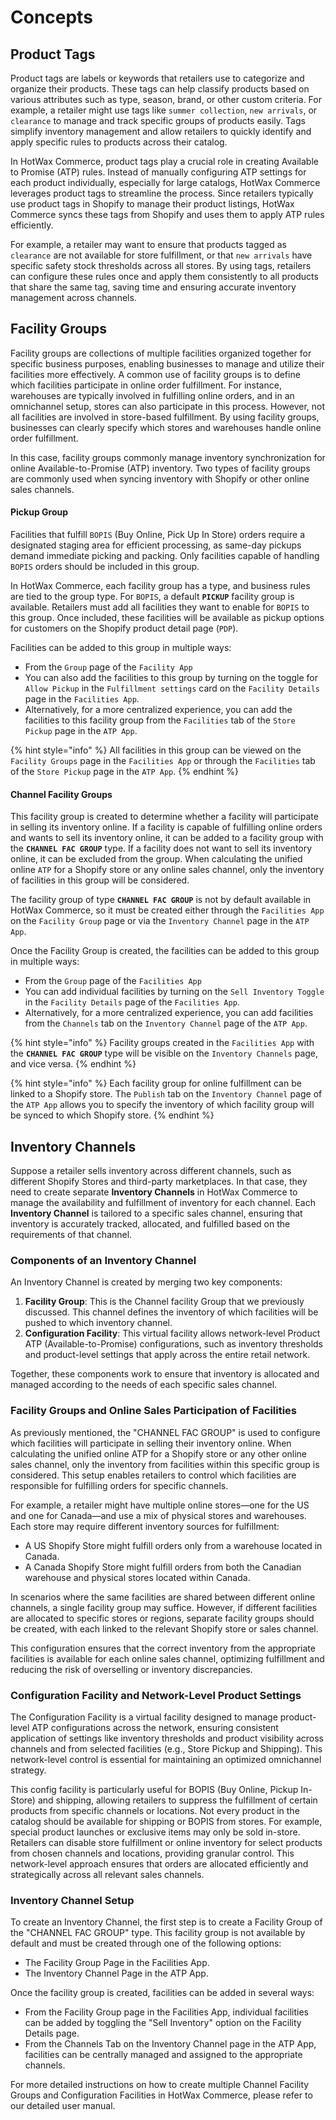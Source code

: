 # Concepts

## Product Tags
Product tags are labels or keywords that retailers use to categorize and organize their products. These tags can help classify products based on various attributes such as type, season, brand, or other custom criteria. For example, a retailer might use tags like `summer collection`, `new arrivals`, or `clearance` to manage and track specific groups of products easily. Tags simplify inventory management and allow retailers to quickly identify and apply specific rules to products across their catalog.

In HotWax Commerce, product tags play a crucial role in creating Available to Promise (ATP) rules. Instead of manually configuring ATP settings for each product individually, especially for large catalogs, HotWax Commerce leverages product tags to streamline the process. Since retailers typically use product tags in Shopify to manage their product listings, HotWax Commerce syncs these tags from Shopify and uses them to apply ATP rules efficiently.

For example, a retailer may want to ensure that products tagged as `clearance` are not available for store fulfillment, or that `new arrivals` have specific safety stock thresholds across all stores. By using tags, retailers can configure these rules once and apply them consistently to all products that share the same tag, saving time and ensuring accurate inventory management across channels.

## Facility Groups
Facility groups are collections of multiple facilities organized together for specific business purposes, enabling businesses to manage and utilize their facilities more effectively. A common use of facility groups is to define which facilities participate in online order fulfillment. For instance, warehouses are typically involved in fulfilling online orders, and in an omnichannel setup, stores can also participate in this process. However, not all facilities are involved in store-based fulfillment. By using facility groups, businesses can clearly specify which stores and warehouses handle online order fulfillment.

In this case, facility groups commonly manage inventory synchronization for online Available-to-Promise (ATP) inventory. Two types of facility groups are commonly used when syncing inventory with Shopify or other online sales channels.

#### Pickup Group
Facilities that fulfill `BOPIS` (Buy Online, Pick Up In Store) orders require a designated staging area for efficient processing, as same-day pickups demand immediate picking and packing. Only facilities capable of handling `BOPIS` orders should be included in this group.

In HotWax Commerce, each facility group has a type, and business rules are tied to the group type. For `BOPIS`, a default **`PICKUP`** facility group is available. Retailers must add all facilities they want to enable for `BOPIS` to this group. Once included, these facilities will be available as pickup options for customers on the Shopify product detail page (`PDP`).

Facilities can be added to this group in multiple ways:
- From the `Group` page of the `Facility App`
- You can also add the facilities to this group by turning on the toggle for `Allow Pickup` in the `Fulfillment settings` card on the `Facility Details` page in the `Facilities App`.
- Alternatively, for a more centralized experience, you can add the facilities to this facility group from the `Facilities` tab of the `Store Pickup` page in the `ATP App`.

{% hint style="info" %}
All facilities in this group can be viewed on the `Facility Groups` page in the `Facilities App` or through the `Facilities` tab of the `Store Pickup` page in the `ATP App`.
{% endhint %}

#### Channel Facility Groups
This facility group is created to determine whether a facility will participate in selling its inventory online. If a facility is capable of fulfilling online orders and wants to sell its inventory online, it can be added to a facility group with the **`CHANNEL FAC GROUP`** type. If a facility does not want to sell its inventory online, it can be excluded from the group. When calculating the unified online `ATP` for a Shopify store or any online sales channel, only the inventory of facilities in this group will be considered.

The facility group of type **`CHANNEL FAC GROUP`** is not by default available in HotWax Commerce, so it must be created either through the `Facilities App` on the `Facility Group` page or via the `Inventory Channel` page in the `ATP App`.

Once the Facility Group is created, the facilities can be added to this group in multiple ways:
- From the `Group` page of the `Facilities App`
- You can add individual facilities by turning on the `Sell Inventory Toggle` in the `Facility Details` page of the `Facilities App`.
- Alternatively, for a more centralized experience, you can add facilities from the `Channels` tab on the `Inventory Channel` page of the `ATP App`.

{% hint style="info" %}
Facility groups created in the `Facilities App` with the **`CHANNEL FAC GROUP`** type will be visible on the `Inventory Channels` page, and vice versa.
{% endhint %}

{% hint style="info" %}
Each facility group for online fulfillment can be linked to a Shopify store. The `Publish` tab on the `Inventory Channel` page of the `ATP App` allows you to specify the inventory of which facility group will be synced to which Shopify store.
{% endhint %}

## Inventory Channels

Suppose a retailer sells inventory across different channels, such as different Shopify Stores and third-party marketplaces. In that case, they need to create separate **Inventory Channels** in HotWax Commerce to manage the availability and fulfillment of inventory for each channel. Each **Inventory Channel** is tailored to a specific sales channel, ensuring that inventory is accurately tracked, allocated, and fulfilled based on the requirements of that channel.

### Components of an Inventory Channel

An Inventory Channel is created by merging two key components:

1. **Facility Group**: This is the Channel facility Group that we previously discussed. This channel defines the inventory of which facilities will be pushed to which inventory channel.
2. **Configuration Facility**: This virtual facility allows network-level Product ATP (Available-to-Promise) configurations, such as inventory thresholds and product-level settings that apply across the entire retail network.

Together, these components work to ensure that inventory is allocated and managed according to the needs of each specific sales channel.

### Facility Groups and Online Sales Participation of Facilities

As previously mentioned, the "CHANNEL FAC GROUP" is used to configure which facilities will participate in selling their inventory online. When calculating the unified online ATP for a Shopify store or any other online sales channel, only the inventory from facilities within this specific group is considered. This setup enables retailers to control which facilities are responsible for fulfilling orders for specific channels.

For example, a retailer might have multiple online stores—one for the US and one for Canada—and use a mix of physical stores and warehouses. Each store may require different inventory sources for fulfillment:

- A US Shopify Store might fulfill orders only from a warehouse located in Canada.
- A Canada Shopify Store might fulfill orders from both the Canadian warehouse and physical stores located within Canada.

In scenarios where the same facilities are shared between different online channels, a single facility group may suffice. However, if different facilities are allocated to specific stores or regions, separate facility groups should be created, with each linked to the relevant Shopify store or sales channel.

This configuration ensures that the correct inventory from the appropriate facilities is available for each online sales channel, optimizing fulfillment and reducing the risk of overselling or inventory discrepancies.

### Configuration Facility and Network-Level Product Settings

The Configuration Facility is a virtual facility designed to manage product-level ATP configurations across the network, ensuring consistent application of settings like inventory thresholds and product visibility across channels and from selected facilities (e.g., Store Pickup and Shipping). This network-level control is essential for maintaining an optimized omnichannel strategy.

This config facility is particularly useful for BOPIS (Buy Online, Pickup In-Store) and shipping, allowing retailers to suppress the fulfillment of certain products from specific channels or locations. Not every product in the catalog should be available for shipping or BOPIS from stores. For example, special product launches or exclusive items may only be sold in-store. Retailers can disable store fulfillment or online inventory for select products from chosen channels and locations, providing granular control. This network-level approach ensures that orders are allocated efficiently and strategically across all relevant sales channels.

### Inventory Channel Setup

To create an Inventory Channel, the first step is to create a Facility Group of the "CHANNEL FAC GROUP" type. This facility group is not available by default and must be created through one of the following options:

- The Facility Group Page in the Facilities App.
- The Inventory Channel Page in the ATP App.

Once the facility group is created, facilities can be added in several ways:

- From the Facility Group page in the Facilities App, individual facilities can be added by toggling the "Sell Inventory" option on the Facility Details page.
- From the Channels Tab on the Inventory Channel page in the ATP App, facilities can be centrally managed and assigned to the appropriate channels.

For more detailed instructions on how to create multiple Channel Facility Groups and Configuration Facilities in HotWax Commerce, please refer to our detailed user manual.
